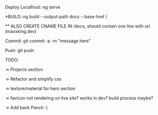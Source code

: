 Deploy Localhost: ng serve

*BUILD: ng build --output-path docs --base-href /

** ALSO CREATE CNAME FILE IN /docs, should contain one line with url (maxxking.dev)

Commit: git commit -a -m "message here"

Push: git push

TODO:

-> Projects section

-> Refactor and simplify css

-> texture/material for hero section

-> favicon not rendering on live site? works in dev? build process maybe?

-> Add back Panch :(